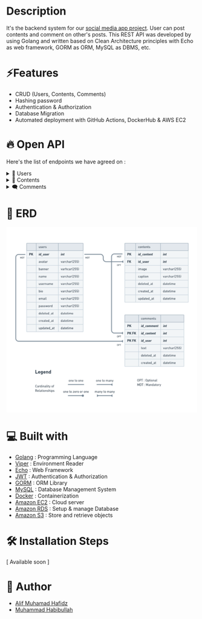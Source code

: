 # Description

It's the backend system for our [social media app project](https://github.com/incredible-four/socialmedia-app). User can post contents and comment on other's posts. This REST API was developed by using Golang and written based on Clean Architecture principles with Echo as web framework, GORM as ORM, MySQL as DBMS, etc.

# ⚡Features
- CRUD (Users, Contents, Comments)
- Hashing password
- Authentication & Authorization
- Database Migration
- Automated deployment with GitHub Actions, DockerHub & AWS EC2

# 🔥 Open API

Here's the list of endpoints we have agreed on :

<details>
  <summary>👶 Users</summary>
  
| Method      | Endpoint            | Params      | JWT Token   | Function                                |
| ----------- | ------------------- | ----------- | ----------- | --------------------------------------- |
| POST        | /register           | -           | NO          | Register a new user                     |
| POST        | /login              | -           | NO          | Login to the system                     |
| GET         | /users/{username}   | username    | NO          | Show profile (get user & its contents)  |
| GET         | /users              | -           | YES         | Get data user (for edit profile form)   |
| PUT         | /users              | -           | YES         | Update user profile                     |
| DELETE      | /users              | -           | YES         | Deactivate user account                 |
  
</details>

<details>
  <summary>🔖 Contents</summary>
  
| Method      | Endpoint                | Params      | JWT Token   | Function                                |
| ----------- | ----------------------- | ----------- | ----------- | --------------------------------------- |
| GET         | /contents               | -           | NO          | Get all contents                        |
| GET         | /contents/{id_content}  | id_content  | NO          | Get a content by its ID                 |
| POST        | /contents               | -           | YES         | Post a new content                      |
| PUT         | /contents/{id_content}  | id_content  | YES         | Update a content                        |
| DELETE      | /contents/{id_content}  | id_content  | YES         | Delete a content                        |
  
</details>

<details>
  <summary>🗨️ Comments</summary>
  
| Method      | Endpoint                | Params      | JWT Token   | Function                                |
| ----------- | ----------------------- | ----------- | ----------- | --------------------------------------- |
| POST        | /comments/{id_content}  | id_content  | YES         | Post a new comment                      |
| DELETE      | /comments/{id_comment}  | id_comment  | YES         | Delete a comment                        |
  
</details>

# 🔗 ERD

![run](./entity-relationship-diagram.png)
# 💻 Built with

- [Golang](https://go.dev/) : Programming Language
- [Viper](https://github.com/spf13/viper) : Environment Reader
- [Echo](https://echo.labstack.com/) : Web Framework
- [JWT](https://jwt.io/) : Authentication & Authorization
- [GORM](https://gorm.io/) : ORM Library
- [MySQL](https://gorm.io/) : Database Management System
- [Docker](https://docker.com/) : Containerization
- [Amazon EC2](https://aws.amazon.com/) : Cloud server
- [Amazon RDS](https://aws.amazon.com/) : Setup & manage Database
- [Amazon S3](https://aws.amazon.com/) : Store and retrieve objects

# 🛠️ Installation Steps

[ Available soon ]

# 👑 Author

- [Alif Muhamad Hafidz](https://github.com/AlifMuhamadHafidz)
- [Muhammad Habibullah](https://github.com/hebobibun)



